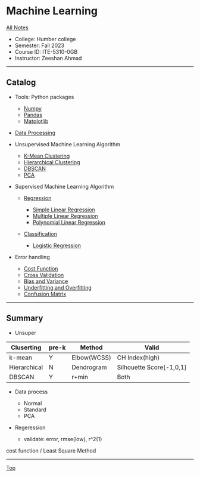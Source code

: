 # Machine Learning

[All Notes](../../index.md)

- College: Humber college
- Semester: Fall 2023
- Course ID: ITE-5310-0GB
- Instructor: Zeeshan Ahmad

---

## Catalog

- Tools: Python packages

  - [Numpy](./tools/numpy.md)
  - [Pandas](./tools/pandas.md)
  - [Matplotlib](./tools/matplotlib.md)

- [Data Processing](./data_processing/data_processing.md)

- Unsupervised Machine Learning Algorithm

  - [K-Mean Clustering](./unsupervised/k-mean.md)
  - [Hierarchical Clustering](./unsupervised/hierarchical.md)
  - [DBSCAN](./unsupervised/dbscan.md)
  - [PCA](./pca/pca.md)

- Supervised Machine Learning Algorithm

  - [Regression](./regression//regression.md)

    - [Simple Linear Regression](./linear_regression/simple_linear.md)
    - [Multiple Linear Regression](./linear_regression/multiple_linear.md)
    - [Polynomial Linear Regression](./linear_regression/polynomial_linear.md)

  - [Classification](./classification/classification.md)
    - [Logistic Regression](./logistic_regression/logistic_regression.md)

- Error handling
  - [Cost Function](./cost_func/cost_func.md)
  - [Cross Validation](./cross_validation/cross_validation.md)
  - [Bias and Variance](./error/bias_variance.md)
  - [Underfitting and Overfitting](./fitting/fitting.md)
  - [Confusion Matrix](./confusion_matrix/confusion_matrix.md)

---

## Summary

- Unsuper

| Cluserting   | pre-k | Method      | Valid                    |
| ------------ | ----- | ----------- | ------------------------ |
| k-mean       | Y     | Elbow(WCSS) | CH Index(high)           |
| Hierarchical | N     | Dendrogram  | Silhouette Score[-1,0,1] |
| DBSCAN       | Y     | r+min       | Both                     |

- Data process
  - Normal
  - Standard
  - PCA

- Regeression
  - validate: error, rmse(low), r^2(1)

cost function / Least Square Method

---

[Top](#machine-learning)
